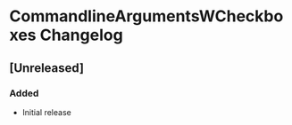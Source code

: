 <!-- Keep a Changelog guide -> https://keepachangelog.com -->

# CommandlineArgumentsWCheckboxes Changelog

## [Unreleased]
### Added
- Initial release
